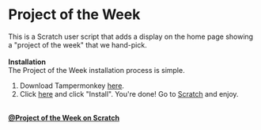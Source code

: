 # Project of the Week
This is a Scratch user script that adds a display on the home page showing a "project of the week" that we hand-pick. 
<br><br><b>Installation</b><br>
The Project of the Week installation process is simple.
1. Download Tampermonkey <a href='https://www.tampermonkey.net/ '>here</a>.
2. Click <a href="https://www.is.gd/ProjectOfTheWeek">here</a> and click "Install". 
You're done! Go to <a href="https://www.scratch.mit.edu">Scratch</a> and enjoy.

<br><b><a href='https://scratch.mit.edu/users/ProjectOfTheWeek/'>@Project of the Week on Scratch</a><b>
